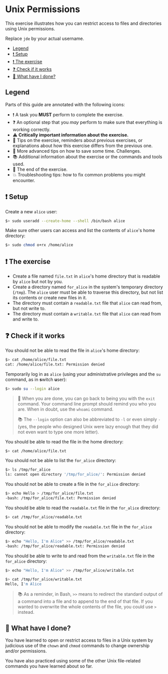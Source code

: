 # Unix Permissions

This exercise illustrates how you can restrict access to files and directories
using Unix permissions.

Replace `jde` by your actual username.

<!-- START doctoc generated TOC please keep comment here to allow auto update -->
<!-- DON'T EDIT THIS SECTION, INSTEAD RE-RUN doctoc TO UPDATE -->

- [Legend](#legend)
- [:exclamation: Setup](#exclamation-setup)
- [:exclamation: The exercise](#exclamation-the-exercise)
- [:question: Check if it works](#question-check-if-it-works)
- [:checkered_flag: What have I done?](#checkered_flag-what-have-i-done)

<!-- END doctoc generated TOC please keep comment here to allow auto update -->



## Legend

Parts of this guide are annotated with the following icons:

- :exclamation: A task you **MUST** perform to complete the exercise.
- :question: An optional step that you _may_ perform to make sure that
  everything is working correctly.
- :warning: **Critically important information about the exercise.**
- :gem: Tips on the exercise, reminders about previous exercises, or
  explanations about how this exercise differs from the previous one.
- :space_invader: More advanced tips on how to save some time. Challenges.
- :books: Additional information about the exercise or the commands and tools
  used.
- :checkered_flag: The end of the exercise.
- :boom: Troubleshooting tips: how to fix common problems you might encounter.



## :exclamation: Setup

Create a new `alice` user:

```bash
$> sudo useradd --create-home --shell /bin/bash alice
```

Make sure other users can access and list the contents of `alice`'s home
directory:

```bash
$> sudo chmod o+rx /home/alice
```



## :exclamation: The exercise

- Create a file named `file.txt` in `alice`'s home directory that is readable by
  `alice` but not by you.
- Create a directory named `for_alice` in the system's temporary directory
  (`/tmp`). The `alice` user must be able to traverse this directory, but not
  list its contents or create new files in it.
- The directory must contain a `readable.txt` file that `alice` can read from,
  but not write to.
- The directory must contain a `writable.txt` file that `alice` can read from
  and write to.



## :question: Check if it works

You should not be able to read the file in `alice`'s home directory:

```bash
$> cat /home/alice/file.txt
cat: /home/alice/file.txt: Permission denied
```

Temporarily log in as `alice` (using your administrative privileges and the `su`
command, as in **s**witch **u**ser):

```bash
$> sudo su --login alice
```

> :gem: When you are done, you can go back to being you with the `exit` command. Your
> command line prompt should remind you who you are. When in doubt, use the
> `whoami` command.
>
> :books: The `--login` option can also be abbreviated to `-l` or even simply
> `-` (yes, the people who designed Unix were lazy enough that they did not even
> want to type one more letter).

You should be able to read the file in the home directory:

```bash
$> cat /home/alice/file.txt
```

You should not be able to list the `for_alice` directory:

```bash
$> ls /tmp/for_alice
ls: cannot open directory '/tmp/for_alice/': Permission denied
```

You should not be able to create a file in the `for_alice` directory:

```bash
$> echo Hello > /tmp/for_alice/file.txt
-bash: /tmp/for_alice/file.txt: Permission denied
```

You should be able to read the `readable.txt` file in the `for_alice` directory:

```bash
$> cat /tmp/for_alice/readable.txt
```

You should not be able to modify the `readable.txt` file in the `for_alice` directory:

```bash
$> echo "Hello, I'm Alice" >> /tmp/for_alice/readable.txt
-bash: /tmp/for_alice/readable.txt: Permission denied
```

You should be able to write to and read from the `writable.txt` file in the
`for_alice` directory:

```bash
$> echo "Hello, I'm Alice" >> /tmp/for_alice/writable.txt

$> cat /tmp/for_alice/writable.txt
Hello, I'm Alice
```

> :books: As a reminder, in Bash, `>>` means to redirect the standard output of
> a command into a file and to append to the end of that file. If you wanted to
> overwrite the whole contents of the file, you could use `>` instead.



## :checkered_flag: What have I done?

You have learned to open or restrict access to files in a Unix system by
judicious use of the `chown` and `chmod` commands to change ownership and/or
permissions.

You have also practiced using some of the other Unix file-related commands you
have learned about so far.
